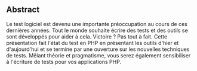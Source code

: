 ## Abstract

Le test logiciel est devenu une importante préoccupation au cours de ces
dernières années. Tout le monde souhaite écrire des tests et des outils se sont
développés pour aider à cela. Victoire ? Pas tout à fait.
Cette présentation fait l'état du test en PHP en présentant les outils d'hier et
d'aujourd'hui et se termine par une ouverture sur les nouvelles techniques de
tests. Mêlant théorie et pragmatisme, vous serez également sensibiliser à
l'écriture de tests pour vos applications PHP.
